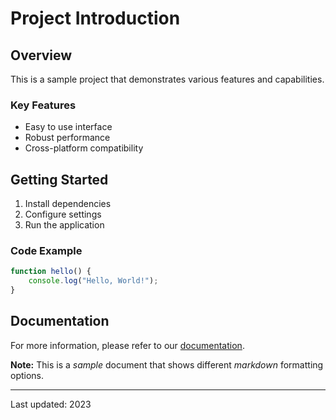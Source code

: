 # Project Introduction

## Overview
This is a sample project that demonstrates various features and capabilities.

### Key Features
- Easy to use interface
- Robust performance
- Cross-platform compatibility

## Getting Started
1. Install dependencies
2. Configure settings
3. Run the application

### Code Example
```javascript
function hello() {
    console.log("Hello, World!");
}
```

## Documentation
For more information, please refer to our [documentation](docs/readme.md).

**Note:** This is a *sample* document that shows different _markdown_ formatting options.

---
Last updated: 2023
